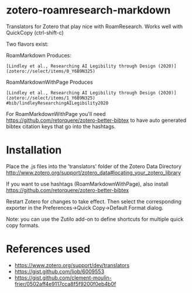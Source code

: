 # zotero-roamresearch-markdown
Translators for Zotero that play nice with RoamResearch. Works well with QuickCopy (ctrl-shift-c)

Two flavors exist:

RoamMarkdown Produces:
```
[Lindley et al., Researching AI Legibility through Design (2020)](zotero://select/items/0_Y6B9N325)
```

RoamMarkdownWithPage Produces
```
[Lindley et al., Researching AI Legibility through Design (2020)](zotero://select/items/1_Y6B9N325) #bib/lindleyResearchingAILegibility2020
```
For RoamMarkdownWithPage you'll need https://github.com/retorquere/zotero-better-bibtex to have auto generated bibtex citation keys that go into the hashtags.

# Installation
Place the .js files into the 'translators' folder of the Zotero Data Directory http://www.zotero.org/support/zotero_data#locating_your_zotero_library

If you want to use hashtags (RoamMarkdownWithPage), also install https://github.com/retorquere/zotero-better-bibtex

Restart Zotero for changes to take effect. Then select the corresponding exporter in the Preferences->Quick Copy->Default Format dialog.

Note: you can use the Zutilo add-on to define shortcuts for multiple quick copy formats.

# References used
- https://www.zotero.org/support/dev/translators
- https://gist.github.com/liob/6009553
- https://gist.github.com/clement-moulin-frier/0502aff4e9117cca8f5f9200f0eb4b0f
